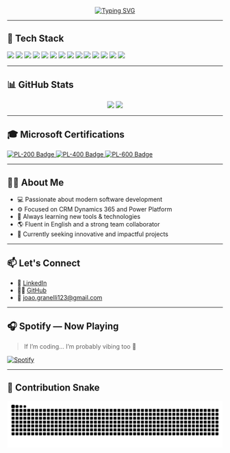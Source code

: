 <!-- Título animado com efeito de digitação -->
<p align="center">
  <a href="https://github.com/joaopedrogranelli">
    <img src="https://readme-typing-svg.herokuapp.com?font=Fira+Code&size=24&duration=3000&pause=1000&color=58A6FF&center=true&vCenter=true&width=1000&lines=Hi+there!+I'm+João+Pedro+Granelli;Software+Developer+%7C+Dynamics+365+Developer+%7C+Power+Platform+Consultant;Welcome+to+my+GitHub!+💻" alt="Typing SVG" />
  </a>
</p>


---


## 🧠 Tech Stack

<p align="left">
  <!-- Front-End -->
  <img src="https://img.shields.io/badge/JavaScript-F7DF1E?style=for-the-badge&logo=javascript&logoColor=black" />
  <img src="https://img.shields.io/badge/TypeScript-3178C6?style=for-the-badge&logo=typescript&logoColor=white" />
  <img src="https://img.shields.io/badge/React-20232A?style=for-the-badge&logo=react&logoColor=61DAFB" />
  <img src="https://img.shields.io/badge/Next.js-000000?style=for-the-badge&logo=next.js&logoColor=white" />

  <!-- Back-End -->
  <img src="https://img.shields.io/badge/Node.js-339933?style=for-the-badge&logo=nodedotjs&logoColor=white" />
  <img src="https://img.shields.io/badge/C%23-239120?style=for-the-badge&logo=c-sharp&logoColor=white" />
  <img src="https://img.shields.io/badge/SQL-003B57?style=for-the-badge&logo=mysql&logoColor=white" />

  <!-- Git e Versionamento -->
  <img src="https://img.shields.io/badge/Git-F05032?style=for-the-badge&logo=git&logoColor=white" />
  <img src="https://img.shields.io/badge/GitHub-000000?style=for-the-badge&logo=github&logoColor=white" />

  <!-- Outros -->
  <img src="https://img.shields.io/badge/VTEX-E72C37?style=for-the-badge&logo=vtex&logoColor=white" />

  <!-- Microsoft Stack -->
  <img src="https://img.shields.io/badge/Power%20Apps-742774?style=for-the-badge" />
  <img src="https://img.shields.io/badge/Power%20Automate-0089D6?style=for-the-badge" />
  <img src="https://img.shields.io/badge/Dynamics%20365-002050?style=for-the-badge" />
  <img src="https://img.shields.io/badge/Azure-0078D4?style=for-the-badge" />
</p>

---

## 📊 GitHub Stats

<p align="center">
  <img height="180em" src="https://github-readme-stats.vercel.app/api?username=joaopedrogranelli&show_icons=true&theme=tokyonight&hide_border=false" />
  <img height="180em" src="https://github-readme-stats.vercel.app/api/top-langs/?username=joaopedrogranelli&layout=compact&theme=tokyonight&hide_border=false"/>
</p>

---

## 🎓 Microsoft Certifications

<p align="left">
  <a href="https://learn.microsoft.com/api/credentials/share/en-us/JoaoPedroGranelli-1050/447869D418B5F96C?sharingId=429808EE9A89148A" target="_blank">
    <img src="https://img.shields.io/badge/PL--200-Power%20Platform%20Functional%20Consultant-0078D4?style=for-the-badge&logo=microsoft&logoColor=white" alt="PL-200 Badge" />
  </a>
  <a href="https://learn.microsoft.com/api/credentials/share/en-us/JoaoPedroGranelli-1050/D58B862FC80E1CFC?sharingId=429808EE9A89148A" target="_blank">
    <img src="https://img.shields.io/badge/PL--400-Power%20Platform%20Developer-0078D4?style=for-the-badge&logo=microsoft&logoColor=white" alt="PL-400 Badge" />
  </a>
  <a href="https://learn.microsoft.com/en-us/users/joaopedrogranelli-1050/credentials/40e2d4424817c0f2" target="_blank">
    <img src="https://img.shields.io/badge/PL--600-Power%20Platform%20Solution%20Architect-0078D4?style=for-the-badge&logo=microsoft&logoColor=white" alt="PL-600 Badge" />
  </a>
</p>

---

## 🧑‍💼 About Me

- 💻 Passionate about modern software development  
- ⚙️ Focused on CRM Dynamics 365 and Power Platform  
- 🧠 Always learning new tools & technologies  
- 🌎 Fluent in English and a strong team collaborator  
- 🎯 Currently seeking innovative and impactful projects  

---

## 📫 Let's Connect

- 💼 [LinkedIn](https://www.linkedin.com/in/joao-pedro-granelli/)
- 🧑‍💻 [GitHub](https://github.com/joaopedrogranelli)
- 📧 joao.granelli123@gmail.com

---

## 🎧 Spotify — Now Playing

> If I’m coding... I’m probably vibing too 🎵  

[![Spotify](https://spotify-currently-playing-track-joaopedrogranellis-projects.vercel.app/api)](https://open.spotify.com/user/u5rygyrk7dgl7u7nuabzq8qh8)


---

## 🐍 Contribution Snake

![snake gif](https://github.com/joaopedrogranelli/joaopedrogranelli/raw/output/github-contribution-grid-snake.svg?color_snake=%23a855f7&color_dots=%23000000,%23171717,%23333333,%23555555&palette=github-dark)




